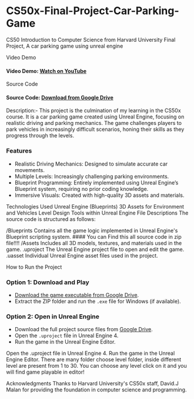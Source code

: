 # CS50x-Final-Project-Car-Parking-Game
CS50 Introduction to Computer Science from Harvard University Final Project, A car parking game using unreal engine  



Video Demo
#### Video Demo: [Watch on YouTube](https://youtu.be/-RCSZzwCRF4) 

Source Code
#### Source Code: [Download from Google Drive](https://drive.google.com/drive/folders/1rs1MOT8ZuBzkYkZ2YlupFqViknK9yial?usp=drive_link)

Description:-
This project is the culmination of my learning in the CS50x course. It is a car parking game created using Unreal Engine, focusing on realistic driving and parking mechanics. The game challenges players to park vehicles in increasingly difficult scenarios, honing their skills as they progress through the levels.

### Features
- Realistic Driving Mechanics: Designed to simulate accurate car movements.
- Multiple Levels: Increasingly challenging parking environments.
- Blueprint Programming: Entirely implemented using Unreal Engine’s Blueprint system, requiring no prior coding knowledge.
- Immersive Visuals: Created with high-quality 3D assets and materials.


Technologies Used
Unreal Engine (Blueprints)
3D Assets for Environment and Vehicles
Level Design Tools within Unreal Engine
File Descriptions
The source code is structured as follows:

/Blueprints
Contains all the game logic implemented in Unreal Engine's Blueprint scripting system. #### You can Find this all source code in zip file!!!!
/Assets
Includes all 3D models, textures, and materials used in the game.
.uproject
The Unreal Engine project file to open and edit the game.
.uasset
Individual Unreal Engine asset files used in the project.

How to Run the Project
### Option 1: Download and Play  
- [Download the game executable from Google Drive](https://drive.google.com/drive/folders/1rs1MOT8ZuBzkYkZ2YlupFqViknK9yial?usp=drive_link).  
- Extract the ZIP folder and run the `.exe` file for Windows (if available).  

### Option 2: Open in Unreal Engine  
- Download the full project source files from [Google Drive](https://drive.google.com/drive/folders/1rs1MOT8ZuBzkYkZ2YlupFqViknK9yial?usp=drive_link).  
- Open the `.uproject` file in Unreal Engine 4.  
- Run the game in the Unreal Engine Editor.  

Open the .uproject file in Unreal Engine 4.
Run the game in the Unreal Engine Editor.
There are many folder choose level folder, inside different level are present from 1 to 30.
You can choose any level click on it and you will find game playable in editor!



Acknowledgments
Thanks to Harvard University's CS50x staff, David.J Malan for providing the foundation in computer science and programming.

